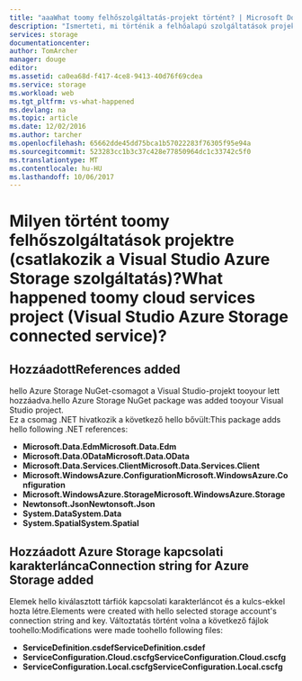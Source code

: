 ```yaml
---
title: "aaaWhat toomy felhőszolgáltatás-projekt történt? | Microsoft Docs"
description: "Ismerteti, mi történik a felhőalapú szolgáltatások projektben szolgáltatások csatlakozás tooan Visual Studio használatával Azure storage-fiók összekötése után"
services: storage
documentationcenter: 
author: TomArcher
manager: douge
editor: 
ms.assetid: ca0ea68d-f417-4ce8-9413-40d76f69cdea
ms.service: storage
ms.workload: web
ms.tgt_pltfrm: vs-what-happened
ms.devlang: na
ms.topic: article
ms.date: 12/02/2016
ms.author: tarcher
ms.openlocfilehash: 65662dde45dd75bca1b57022283f76305f95e94a
ms.sourcegitcommit: 523283cc1b3c37c428e77850964dc1c33742c5f0
ms.translationtype: MT
ms.contentlocale: hu-HU
ms.lasthandoff: 10/06/2017
---
```

# <a name="what-happened-toomy-cloud-services-project-visual-studio-azure-storage-connected-service"></a><span data-ttu-id="94c78-104">Milyen történt toomy felhőszolgáltatások projektre (csatlakozik a Visual Studio Azure Storage szolgáltatás)?</span><span class="sxs-lookup"><span data-stu-id="94c78-104">What happened toomy cloud services project (Visual Studio Azure Storage connected service)?</span></span>
## <a name="references-added"></a><span data-ttu-id="94c78-105">Hozzáadott</span><span class="sxs-lookup"><span data-stu-id="94c78-105">References added</span></span>
<span data-ttu-id="94c78-106">hello Azure Storage NuGet-csomagot a Visual Studio-projekt tooyour lett hozzáadva.</span><span class="sxs-lookup"><span data-stu-id="94c78-106">hello Azure Storage NuGet package was added tooyour Visual Studio project.</span></span>  
<span data-ttu-id="94c78-107">Ez a csomag .NET hivatkozik a következő hello bővült:</span><span class="sxs-lookup"><span data-stu-id="94c78-107">This package adds hello following .NET references:</span></span>

* <span data-ttu-id="94c78-108">**Microsoft.Data.Edm**</span><span class="sxs-lookup"><span data-stu-id="94c78-108">**Microsoft.Data.Edm**</span></span>
* <span data-ttu-id="94c78-109">**Microsoft.Data.OData**</span><span class="sxs-lookup"><span data-stu-id="94c78-109">**Microsoft.Data.OData**</span></span>
* <span data-ttu-id="94c78-110">**Microsoft.Data.Services.Client**</span><span class="sxs-lookup"><span data-stu-id="94c78-110">**Microsoft.Data.Services.Client**</span></span>
* <span data-ttu-id="94c78-111">**Microsoft.WindowsAzure.Configuration**</span><span class="sxs-lookup"><span data-stu-id="94c78-111">**Microsoft.WindowsAzure.Configuration**</span></span>
* <span data-ttu-id="94c78-112">**Microsoft.WindowsAzure.Storage**</span><span class="sxs-lookup"><span data-stu-id="94c78-112">**Microsoft.WindowsAzure.Storage**</span></span>
* <span data-ttu-id="94c78-113">**Newtonsoft.Json**</span><span class="sxs-lookup"><span data-stu-id="94c78-113">**Newtonsoft.Json**</span></span>
* <span data-ttu-id="94c78-114">**System.Data**</span><span class="sxs-lookup"><span data-stu-id="94c78-114">**System.Data**</span></span>
* <span data-ttu-id="94c78-115">**System.Spatial**</span><span class="sxs-lookup"><span data-stu-id="94c78-115">**System.Spatial**</span></span>

## <a name="connection-string-for-azure-storage-added"></a><span data-ttu-id="94c78-116">Hozzáadott Azure Storage kapcsolati karakterlánca</span><span class="sxs-lookup"><span data-stu-id="94c78-116">Connection string for Azure Storage added</span></span>
<span data-ttu-id="94c78-117">Elemek hello kiválasztott tárfiók kapcsolati karakterláncot és a kulcs-ekkel hozta létre.</span><span class="sxs-lookup"><span data-stu-id="94c78-117">Elements were created with hello selected storage account's connection string and key.</span></span> <span data-ttu-id="94c78-118">Változtatás történt volna a következő fájlok toohello:</span><span class="sxs-lookup"><span data-stu-id="94c78-118">Modifications were made toohello following files:</span></span>

* <span data-ttu-id="94c78-119">**ServiceDefinition.csdef**</span><span class="sxs-lookup"><span data-stu-id="94c78-119">**ServiceDefinition.csdef**</span></span>
* <span data-ttu-id="94c78-120">**ServiceConfiguration.Cloud.cscfg**</span><span class="sxs-lookup"><span data-stu-id="94c78-120">**ServiceConfiguration.Cloud.cscfg**</span></span>
* <span data-ttu-id="94c78-121">**ServiceConfiguration.Local.cscfg**</span><span class="sxs-lookup"><span data-stu-id="94c78-121">**ServiceConfiguration.Local.cscfg**</span></span>

